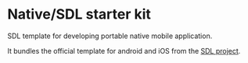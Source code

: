 # Native/SDL starter kit

SDL template for developing portable native mobile application.

It bundles the official template for android and iOS from the [SDL project](https://www.libsdl.org/).

